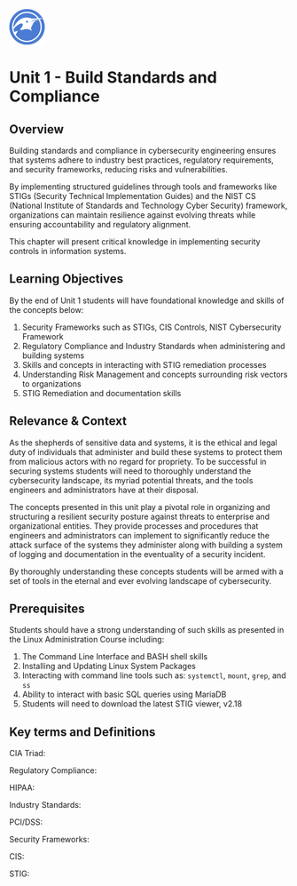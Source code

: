 <div class="flex-container">
        <img src="https://github.com/ProfessionalLinuxUsersGroup/img/blob/main/Assets/Logos/ProLUG_Round_Transparent_LOGO.png?raw=true" width="64" height="64"></img>
    <p>
        <h1>Unit 1 - Build Standards and Compliance</h1>
    </p>
</div>

## Overview

Building standards and compliance in cybersecurity engineering ensures that
systems adhere to industry best practices, regulatory requirements, and
security frameworks, reducing risks and vulnerabilities.

By implementing structured guidelines through tools and frameworks like STIGs
(Security Technical Implementation Guides) and the NIST CS (National Institute
of Standards and Technology Cyber Security) framework, organizations can maintain
resilience against evolving threats while ensuring accountability and regulatory alignment.

This chapter will present critical knowledge in implementing security controls in
information systems.

## Learning Objectives

By the end of Unit 1 students will have foundational knowledge and skills of
the concepts below:

1. Security Frameworks such as STIGs, CIS Controls, NIST Cybersecurity Framework
2. Regulatory Compliance and Industry Standards when administering and building systems
3. Skills and concepts in interacting with STIG remediation processes
4. Understanding Risk Management and concepts surrounding risk vectors to organizations
5. STIG Remediation and documentation skills

## Relevance & Context

As the shepherds of sensitive data and systems, it is the ethical and legal duty of individuals
that administer and build these systems to protect them from malicious actors with no regard for
propriety. To be successful in securing systems students will need to thoroughly understand the
cybersecurity landscape, its myriad potential threats, and the tools engineers and administrators
have at their disposal.

The concepts presented in this unit play a pivotal role in organizing and structuring a resilient security
posture against threats to enterprise and organizational entities. They provide processes and procedures
that engineers and administrators can implement to significantly reduce the attack surface of the systems
they administer along with building a system of logging and documentation in the eventuality of a security
incident.

By thoroughly understanding these concepts students will be armed with a set of tools in the eternal and
ever evolving landscape of cybersecurity.

## Prerequisites

Students should have a strong understanding of such skills as presented
in the Linux Administration Course including:

1. The Command Line Interface and BASH shell skills
2. Installing and Updating Linux System Packages
3. Interacting with command line tools such as: `systemctl`, `mount`, `grep`, and `ss`
4. Ability to interact with basic SQL queries using MariaDB
5. Students will need to download the latest STIG viewer, v2.18

## Key terms and Definitions

CIA Triad:

Regulatory Compliance:

HIPAA:

Industry Standards:

PCI/DSS:

Security Frameworks:

CIS:

STIG:
